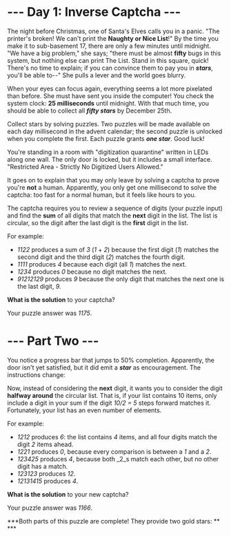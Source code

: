 # --- Day 1: Inverse Captcha ---

The night before Christmas, one of Santa's Elves calls you in a panic. "The printer's broken! We can't print the **Naughty or Nice List**!" By the time you make it to sub-basement 17, there are only a few minutes until midnight. "We have a big problem," she says; "there must be almost **fifty** bugs in this system, but nothing else can print The List. Stand in this square, quick! There's no time to explain; if you can convince them to pay you in ***stars***, you'll be able to--" She pulls a lever and the world goes blurry.

When your eyes can focus again, everything seems a lot more pixelated than before. She must have sent you inside the computer! You check the system clock: **25 milliseconds** until midnight. With that much time, you should be able to collect all ***fifty stars*** by December 25th.

Collect stars by solving puzzles. Two puzzles will be made available on each day millisecond in the advent calendar; the second puzzle is unlocked when you complete the first. Each puzzle grants ***one star***. Good luck!

You're standing in a room with "digitization quarantine" written in LEDs along one wall. The only door is locked, but it includes a small interface. "Restricted Area - Strictly No Digitized Users Allowed."

It goes on to explain that you may only leave by solving a captcha to prove you're **not** a human. Apparently, you only get one millisecond to solve the captcha: too fast for a normal human, but it feels like hours to you.

The captcha requires you to review a sequence of digits (your puzzle input) and find the **sum** of all digits that match the **next** digit in the list. The list is circular, so the digit after the last digit is the **first** digit in the list.

For example:
- _1122_ produces a sum of _3_ (_1_ + _2_) because the first digit (_1_) matches the second digit and the third digit (_2_) matches the fourth digit.
- _1111_ produces _4_ because each digit (all _1_) matches the next.
- _1234_ produces _0_ because no digit matches the next.
- _91212129_ produces _9_ because the only digit that matches the next one is the last digit, _9_.

**What is the solution** to your captcha?

Your puzzle answer was _1175_.

# --- Part Two ---

You notice a progress bar that jumps to 50% completion. Apparently, the door isn't yet satisfied, but it did emit a ***star*** as encouragement. The instructions change:

Now, instead of considering the **next** digit, it wants you to consider the digit **halfway around** the circular list. That is, if your list contains 10 items, only include a digit in your sum if the digit _10/2 = 5_ steps forward matches it. Fortunately, your list has an even number of elements.

For example:
- _1212_ produces _6_: the list contains _4_ items, and all four digits match the digit _2_ items ahead.
- _1221_ produces _0_, because every comparison is between a _1_ and a _2_.
- _123425_ produces _4_, because both _2_s match each other, but no other digit has a match.
- _123123_ produces _12_.
- _12131415_ produces _4_.

**What is the solution** to your new captcha?

Your puzzle answer was _1166_.

***Both parts of this puzzle are complete! They provide two gold stars: ** ***
